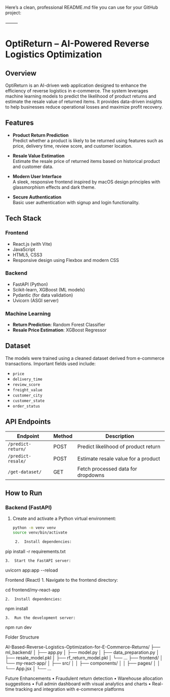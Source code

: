 Here’s a clean, professional README.md file you can use for your GitHub project:

⸻


# OptiReturn – AI-Powered Reverse Logistics Optimization

## Overview

OptiReturn is an AI-driven web application designed to enhance the efficiency of reverse logistics in e-commerce. The system leverages machine learning models to predict the likelihood of product returns and estimate the resale value of returned items. It provides data-driven insights to help businesses reduce operational losses and maximize profit recovery.

## Features

- **Product Return Prediction**  
  Predict whether a product is likely to be returned using features such as price, delivery time, review score, and customer location.

- **Resale Value Estimation**  
  Estimate the resale price of returned items based on historical product and customer data.

- **Modern User Interface**  
  A sleek, responsive frontend inspired by macOS design principles with glassmorphism effects and dark theme.

- **Secure Authentication**  
  Basic user authentication with signup and login functionality.

## Tech Stack

### Frontend
- React.js (with Vite)
- JavaScript
- HTML5, CSS3
- Responsive design using Flexbox and modern CSS

### Backend
- FastAPI (Python)
- Scikit-learn, XGBoost (ML models)
- Pydantic (for data validation)
- Uvicorn (ASGI server)

### Machine Learning
- **Return Prediction**: Random Forest Classifier  
- **Resale Price Estimation**: XGBoost Regressor

## Dataset

The models were trained using a cleaned dataset derived from e-commerce transactions. Important fields used include:
- `price`
- `delivery_time`
- `review_score`
- `freight_value`
- `customer_city`
- `customer_state`
- `order_status`

## API Endpoints

| Endpoint               | Method | Description                             |
|------------------------|--------|-----------------------------------------|
| `/predict-return/`     | POST   | Predict likelihood of product return    |
| `/predict-resale/`     | POST   | Estimate resale value for a product     |
| `/get-dataset/`        | GET    | Fetch processed data for dropdowns      |

## How to Run

### Backend (FastAPI)
1. Create and activate a Python virtual environment:
   ```bash
   python -m venv venv
   source venv/bin/activate

	2.	Install dependencies:

pip install -r requirements.txt


	3.	Start the FastAPI server:

uvicorn app:app --reload



Frontend (React)
	1.	Navigate to the frontend directory:

cd frontend/my-react-app


	2.	Install dependencies:

npm install


	3.	Run the development server:

npm run dev



Folder Structure

AI-Based-Reverse-Logistics-Optimization-for-E-Commerce-Returns/
├── ml_backend/
│   ├── app.py
│   ├── model.py
│   ├── data_preparation.py
│   ├── resale_model.pkl
│   ├── rf_return_model.pkl
│   └── ...
├── frontend/
│   └── my-react-app/
│       ├── src/
│       │   ├── components/
│       │   ├── pages/
│       │   └── App.jsx
│       └── ...

Future Enhancements
	•	Fraudulent return detection
	•	Warehouse allocation suggestions
	•	Full admin dashboard with visual analytics and charts
	•	Real-time tracking and integration with e-commerce platforms
